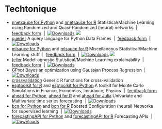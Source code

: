 
# Techtonique

<ul>

<li> <a href="https://github.com/Techtonique/nnetsauce">nnetsauce for Python</a> and <a href="https://github.com/Techtonique/nnetsauce_r">nnetsauce for R</a> Statistical/Machine Learning using Randomized and Quasi-Randomized (neural) networks &nbsp;|&nbsp; <a href="https://forms.gle/HQVbrUsvZE7o8xco8">feedback form</a> &nbsp;|&nbsp; <a href="https://pepy.tech/project/nnetsauce"><img alt="Downloads" src="https://static.pepy.tech/badge/nnetsauce" /></a> <a href="https://anaconda.org/conda-forge/nnetsauce"> <img src="https://anaconda.org/conda-forge/nnetsauce/badges/downloads.svg" /> </a> </li>

<li> <a href="https://github.com/Techtonique/querier">querier</a> A query language for Python Data Frames &nbsp;|&nbsp; <a href="https://forms.gle/uStfcXJjtGki2R3s6">feedback form</a> &nbsp;|&nbsp; <a href="https://pepy.tech/project/querier"><img alt="Downloads" src="https://static.pepy.tech/badge/querier" /></a> </li>

<li> <a href="https://github.com/Techtonique/mlsauce">mlsauce for Python</a> and <a href="https://github.com/Techtonique/mlsauce_r">mlsauce for R</a> Miscellaneous Statistical/Machine Learning stuff &nbsp;|&nbsp; <a href="https://forms.gle/tm7dxP1jSc75puAb9">feedback form</a> &nbsp;|&nbsp; <a href="https://pepy.tech/project/mlsauce"><img alt="Downloads" src="https://static.pepy.tech/badge/mlsauce" /></a> <a href="https://anaconda.org/conda-forge/mlsauce"> <img src="https://anaconda.org/conda-forge/mlsauce/badges/downloads.svg" /> </a> </li>

<li> <a href="https://github.com/Techtonique/teller">teller</a> Model-agnostic Statistical/Machine Learning explainability &nbsp;|&nbsp; <a href="https://forms.gle/Y18xaEHL78Fvci7r8">feedback form</a> &nbsp;|&nbsp; <a href="https://pepy.tech/project/the-teller"><img alt="Downloads" src="https://static.pepy.tech/badge/the-teller" /></a> </li>

<li> <a href="https://github.com/Techtonique/GPopt">GPopt</a> Bayesian optimization using Gaussian Process Regression &nbsp;|&nbsp; <a href="https://pepy.tech/project/gpopt"><img alt="Downloads" src="https://static.pepy.tech/badge/gpopt" /></a> </li>

<li> <a href="https://github.com/Techtonique/crossvalidation">crossvalidation</a> Generic R functions for cross-validation</li>

<li> <a href="https://github.com/Techtonique/esgtoolkit">esgtoolkit for R</a> and <a href="https://github.com/Techtonique/esgtoolkit_python">esgtoolkit for Python</a>  A toolkit for Monte Carlo Simulations in Finance, Economics, Insurance, Physics &nbsp;|&nbsp; <a href="https://forms.gle/oqvuDU4JQnnmgevx6">feedback form</a> </li>

<li> <a href="https://github.com/Techtonique/ahead_python">ahead for Python</a>, <a href="https://github.com/Techtonique/ahead">ahead for R</a> and <a href="https://github.com/Techtonique/Ahead.jl">ahead for Julia</a> Univariate and Multivariate time series forecasting &nbsp;|&nbsp; <a href="https://pepy.tech/project/ahead"><img alt="Downloads" src="https://static.pepy.tech/badge/ahead" /></a> </li>

<li> <a href="https://github.com/Techtonique/bcn_python">bcn for Python</a> and <a href="https://github.com/Techtonique/bcn">bcn for R</a> Boosted Configuration (neural) Networks for supervised learning &nbsp;|&nbsp; <a href="https://pepy.tech/project/bcn"><img alt="Downloads" src="https://static.pepy.tech/badge/bcn" /></a></li>

<li> <a href="https://github.com/Techtonique/forecastingAPI">forecastingAPI for Python</a> and <a href="https://github.com/Techtonique/forecastingAPI_r">forecastingAPI for R</a> Forecasting APIs &nbsp;|&nbsp; <a href="https://pepy.tech/project/forecastingAPI"><img alt="Downloads" src="https://static.pepy.tech/badge/forecastingAPI" /></a></li>

</ul>
